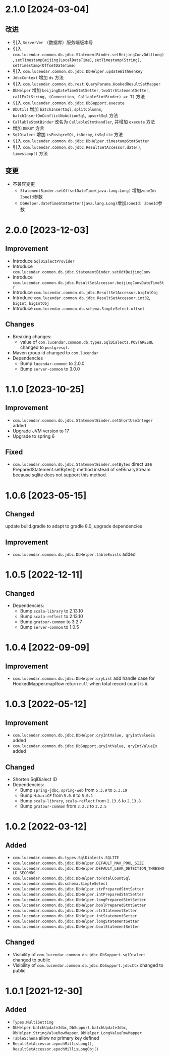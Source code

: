# 2.1.0 [2024-03-04]
## 改进
- 引入 `ServerVer` （数据库）服务端版本号
- 引入 `com.lucendar.common.db.jdbc.StatementBinder.setBeijingConvOdt(Long)`, 
  `setTimestampBeijing(LocalDateTime)`, `setTimestamp(String)`, `setTimestamp(OffsetDateTime)`
- 引入 `com.lucendar.common.db.jdbc.DbHelper.updateWithGenKey`
- `JdbcContext` 增加 `ds` 方法
- 引入 `com.lucendar.common.db.rest.QueryParams.HookedResultSetMapper`
- `DbHelper` 增加 `beijingDateTimeStmtSetter`, `twoStrStatementSetter`, `callEx2(String, (Connection, CallableStmtBinder) => T)` 方法
- 引入 `com.lucendar.common.db.jdbc.DbSupport.execute`
- `DbUtils` 增加 `batchInsertSql`, `splitColumns`, `batchInsertOnConflictNoActionSql`, `upsertSql` 方法
- `CallableStmtBinder` 改名为 `CallableStmtHandler`, 并增加 `execute` 方法
- 增加 `DERBY` 方言
- `SqlDialect` 增加 `isPostgreSQL`, `isDerby`, `isSqlite` 方法
- 引入 `com.lucendar.common.db.jdbc.DbHelper.timestampStmtSetter`
- 引入 `com.lucendar.common.db.jdbc.ResultSetAccessor.date()`, `timestamp()` 方法

## 变更
- 不兼容变更
  - `StatementBinder.setOffsetDateTime(java.lang.Long)` 增加`zoneId: ZoneId`参数
  - `DbHelper.dateTimeStmtSetter(java.lang.Long)`增加`zoneId: ZoneId`参数

# 2.0.0 [2023-12-03]
## Improvement
- Introduce `SqlDialectProvider`
- Introduce `com.lucendar.common.db.jdbc.StatementBinder.setOdtBeijingConv`
- Introduce `com.lucendar.common.db.jdbc.ResultSetAccessor.beijingConvDateTimeStr`
- Introduce `com.lucendar.common.db.jdbc.ResultSetAccessor.bigIntObj`
- Introduce `com.lucendar.common.db.jdbc.ResultSetAccessor.int32`, `bigInt`, `bigIntObj`
- Introduce `com.lucendar.common.db.schema.SimpleSelect.offset`


## Changes
- Breaking changes: 
  - value of `com.lucendar.common.db.types.SqlDialects.POSTGRESQL` changed to `postgresql`.
- Maven group id changed to `com.lucendar`
- Dependencies
  - Bump `lucendar-common` to 2.0.0
  - Bump `server-common` to 3.0.0

# 1.1.0 [2023-10-25]
## Improvement
- `com.lucendar.common.db.jdbc.StatementBinder.setShortUseInteger` added
- Upgrade JVM version to 17
- Upgrade to spring 6
## Fixed
- `com.lucendar.common.db.jdbc.StatementBinder.setBytes` direct use PreparedStatement.setBytes() method instead of 
  setBinaryStream because sqlite does not support this method.

# 1.0.6 [2023-05-15]
## Changed
update build.gradle to adapt to gradle 8.0, upgrade dependencies
## Improvement
- `com.lucendar.common.db.jdbc.DbHelper.tableExists` added

# 1.0.5 [2022-12-11]
## Changed
- Dependencies:
  - Bump `scala-library` to 2.13.10
  - Bump `scala-reflect` to 2.13.10
  - Bump `gratour-common` to 3.2.7
  - Bump `server-common` to 1.0.5

# 1.0.4 [2022-09-09]
## Improvement
- `com.lucendar.common.db.jdbc.DbHelper.qryList` add handle case for HookedMapper.mapRow return `null` 
  when total record count is `0`.


# 1.0.3 [2022-05-12]
## Improvement
- `com.lucendar.common.db.jdbc.DbHelper.qryIntValue, qryIntValueEx` added
- `com.lucendar.common.db.jdbc.DbSupport.qryIntValue, qryIntValueEx` added

## Changed
- Shorten SqlDialect ID
- Dependencies:
    - Bump `spring-jdbc`, `spring-web` from `5.3.9` to `5.3.19`
    - Bump `HikariCP` from `5.0.0` to `5.0.1`
    - Bump `scala-library`, `scala-reflect` from `2.13.6` to `2.13.8`
    - Bump `gratour-common` from `3.2.2` to `3.2.5`
  
# 1.0.2 [2022-03-12]
## Added
- `com.lucendar.common.db.types.SqlDialects.SQLITE`
- `com.lucendar.common.db.jdbc.DbHelper.DEFAULT_MAX_POOL_SIZE`
- `com.lucendar.common.db.jdbc.DbHelper.DEFAULT_LEAK_DETECTION_THRESHOLD_SECONDS`
- `com.lucendar.common.db.jdbc.DbHelper.toTotalCountSql`
- `com.lucendar.common.db.schema.SimpleSelect`
- `com.lucendar.common.db.jdbc.DbHelper.strPreparedStmtSetter`
- `com.lucendar.common.db.jdbc.DbHelper.intPreparedStmtSetter`
- `com.lucendar.common.db.jdbc.DbHelper.longPreparedStmtSetter`
- `com.lucendar.common.db.jdbc.DbHelper.boolPreparedStmtSetter`
- `com.lucendar.common.db.jdbc.DbHelper.strStatementSetter`
- `com.lucendar.common.db.jdbc.DbHelper.intStatementSetter`
- `com.lucendar.common.db.jdbc.DbHelper.longStatementSetter`
- `com.lucendar.common.db.jdbc.DbHelper.boolStatementSetter`

## Changed
- Visibility of `com.lucendar.common.db.jdbc.DbSupport.sqlDialect` changed to public
- Visibility of `com.lucendar.common.db.jdbc.DbSupport.jdbcCtx` changed to public

# 1.0.1 [2021-12-30]
## Added
- `Types.MultiSetting`
- `DbHelper.batchUpdateJdbc`, `DbSupport.batchUpdateJdbc`, `DbHelper.StringValueRowMapper`, `DbHelper.LongValueRowMapper`
- `TableSchema` allow no primary key defined 
- `ResultSetAccessor.epochMillisLong()`, `ResultSetAccessor.epochMillisLongObj()`
